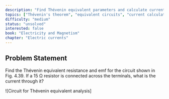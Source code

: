 ```yaml
---
description: "Find Thévenin equivalent parameters and calculate current"
topics: ["Thévenin's theorem", "equivalent circuits", "current calculation"]
difficulty: "medium"
status: "unsolved"
interested: false
book: "Electricity and Magnetism"
chapter: "Electric currents"
---
```


## Problem Statement
Find the Thévenin equivalent resistance and emf for the circuit shown in Fig. 4.39. If a 15 Ω resistor is connected across the terminals, what is the current through it?

![Circuit for Thévenin equivalent analysis]
